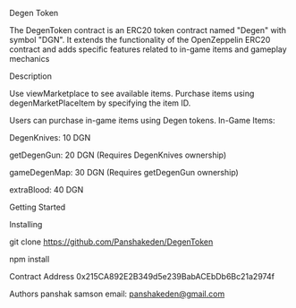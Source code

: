 Degen Token


The DegenToken contract is an ERC20 token contract named "Degen" with symbol "DGN". It extends the functionality of the OpenZeppelin ERC20 contract and adds specific features related to in-game items and gameplay mechanics

Description

Use viewMarketplace to see available items.
Purchase items using degenMarketPlaceItem by specifying the item ID.

Users can purchase in-game items using Degen tokens.
In-Game Items:

DegenKnives: 10 DGN

getDegenGun: 20 DGN (Requires DegenKnives ownership)

gameDegenMap: 30 DGN (Requires getDegenGun ownership)

extraBlood: 40 DGN

Getting Started

Installing

git clone https://github.com/Panshakeden/DegenToken

npm install

Contract Address
0x215CA892E2B349d5e239BabACEbDb6Bc21a2974f

Authors
panshak samson email: panshakeden@gmail.com



